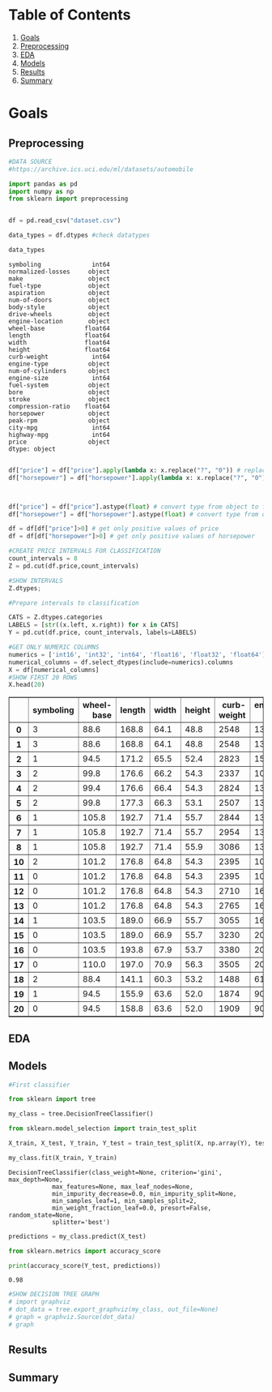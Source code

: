 
# Table of Contents
1. [Goals](#Goals)
2. [Preprocessing](#Preprocessing)
3. [EDA](#EDA)
4. [Models](#Models)
5. [Results](#Results)
6. [Summary](#Summary)
# Goals

## Preprocessing


```python
#DATA SOURCE
#https://archive.ics.uci.edu/ml/datasets/automobile

```


```python
import pandas as pd
import numpy as np
from sklearn import preprocessing
```


```python

df = pd.read_csv("dataset.csv")
```


```python
data_types = df.dtypes #check datatypes
```


```python
data_types
```




    symboling              int64
    normalized-losses     object
    make                  object
    fuel-type             object
    aspiration            object
    num-of-doors          object
    body-style            object
    drive-wheels          object
    engine-location       object
    wheel-base           float64
    length               float64
    width                float64
    height               float64
    curb-weight            int64
    engine-type           object
    num-of-cylinders      object
    engine-size            int64
    fuel-system           object
    bore                  object
    stroke                object
    compression-ratio    float64
    horsepower            object
    peak-rpm              object
    city-mpg               int64
    highway-mpg            int64
    price                 object
    dtype: object




```python

df["price"] = df["price"].apply(lambda x: x.replace("?", "0")) # replace "?" with "0"
df["horsepower"] = df["horsepower"].apply(lambda x: x.replace("?", "0")) # replace "?" with "0"



```


```python

df["price"] = df["price"].astype(float) # convert type from object to float64
df["horsepower"] = df["horsepower"].astype(float) # convert type from object to float64
```


```python
df = df[df["price"]>0] # get only positive values of price 
df = df[df["horsepower"]>0] # get only positive values of horsepower
```


```python
#CREATE PRICE INTERVALS FOR CLASSIFICATION
count_intervals = 8
Z = pd.cut(df.price,count_intervals)

```


```python
#SHOW INTERVALS
Z.dtypes;

```


```python
#Prepare intervals to classification

CATS = Z.dtypes.categories
LABELS = [str((x.left, x.right)) for x in CATS]
Y = pd.cut(df.price, count_intervals, labels=LABELS)

```


```python
#GET ONLY NUMERIC COLUMNS
numerics = ['int16', 'int32', 'int64', 'float16', 'float32', 'float64']
numerical_columns = df.select_dtypes(include=numerics).columns
X = df[numerical_columns]
#SHOW FIRST 20 ROWS
X.head(20)

```




<div>
<style scoped>
    .dataframe tbody tr th:only-of-type {
        vertical-align: middle;
    }

    .dataframe tbody tr th {
        vertical-align: top;
    }

    .dataframe thead th {
        text-align: right;
    }
</style>
<table border="1" class="dataframe">
  <thead>
    <tr style="text-align: right;">
      <th></th>
      <th>symboling</th>
      <th>wheel-base</th>
      <th>length</th>
      <th>width</th>
      <th>height</th>
      <th>curb-weight</th>
      <th>engine-size</th>
      <th>compression-ratio</th>
      <th>horsepower</th>
      <th>city-mpg</th>
      <th>highway-mpg</th>
      <th>price</th>
    </tr>
  </thead>
  <tbody>
    <tr>
      <th>0</th>
      <td>3</td>
      <td>88.6</td>
      <td>168.8</td>
      <td>64.1</td>
      <td>48.8</td>
      <td>2548</td>
      <td>130</td>
      <td>9.0</td>
      <td>111.0</td>
      <td>21</td>
      <td>27</td>
      <td>13495.0</td>
    </tr>
    <tr>
      <th>1</th>
      <td>3</td>
      <td>88.6</td>
      <td>168.8</td>
      <td>64.1</td>
      <td>48.8</td>
      <td>2548</td>
      <td>130</td>
      <td>9.0</td>
      <td>111.0</td>
      <td>21</td>
      <td>27</td>
      <td>16500.0</td>
    </tr>
    <tr>
      <th>2</th>
      <td>1</td>
      <td>94.5</td>
      <td>171.2</td>
      <td>65.5</td>
      <td>52.4</td>
      <td>2823</td>
      <td>152</td>
      <td>9.0</td>
      <td>154.0</td>
      <td>19</td>
      <td>26</td>
      <td>16500.0</td>
    </tr>
    <tr>
      <th>3</th>
      <td>2</td>
      <td>99.8</td>
      <td>176.6</td>
      <td>66.2</td>
      <td>54.3</td>
      <td>2337</td>
      <td>109</td>
      <td>10.0</td>
      <td>102.0</td>
      <td>24</td>
      <td>30</td>
      <td>13950.0</td>
    </tr>
    <tr>
      <th>4</th>
      <td>2</td>
      <td>99.4</td>
      <td>176.6</td>
      <td>66.4</td>
      <td>54.3</td>
      <td>2824</td>
      <td>136</td>
      <td>8.0</td>
      <td>115.0</td>
      <td>18</td>
      <td>22</td>
      <td>17450.0</td>
    </tr>
    <tr>
      <th>5</th>
      <td>2</td>
      <td>99.8</td>
      <td>177.3</td>
      <td>66.3</td>
      <td>53.1</td>
      <td>2507</td>
      <td>136</td>
      <td>8.5</td>
      <td>110.0</td>
      <td>19</td>
      <td>25</td>
      <td>15250.0</td>
    </tr>
    <tr>
      <th>6</th>
      <td>1</td>
      <td>105.8</td>
      <td>192.7</td>
      <td>71.4</td>
      <td>55.7</td>
      <td>2844</td>
      <td>136</td>
      <td>8.5</td>
      <td>110.0</td>
      <td>19</td>
      <td>25</td>
      <td>17710.0</td>
    </tr>
    <tr>
      <th>7</th>
      <td>1</td>
      <td>105.8</td>
      <td>192.7</td>
      <td>71.4</td>
      <td>55.7</td>
      <td>2954</td>
      <td>136</td>
      <td>8.5</td>
      <td>110.0</td>
      <td>19</td>
      <td>25</td>
      <td>18920.0</td>
    </tr>
    <tr>
      <th>8</th>
      <td>1</td>
      <td>105.8</td>
      <td>192.7</td>
      <td>71.4</td>
      <td>55.9</td>
      <td>3086</td>
      <td>131</td>
      <td>8.3</td>
      <td>140.0</td>
      <td>17</td>
      <td>20</td>
      <td>23875.0</td>
    </tr>
    <tr>
      <th>10</th>
      <td>2</td>
      <td>101.2</td>
      <td>176.8</td>
      <td>64.8</td>
      <td>54.3</td>
      <td>2395</td>
      <td>108</td>
      <td>8.8</td>
      <td>101.0</td>
      <td>23</td>
      <td>29</td>
      <td>16430.0</td>
    </tr>
    <tr>
      <th>11</th>
      <td>0</td>
      <td>101.2</td>
      <td>176.8</td>
      <td>64.8</td>
      <td>54.3</td>
      <td>2395</td>
      <td>108</td>
      <td>8.8</td>
      <td>101.0</td>
      <td>23</td>
      <td>29</td>
      <td>16925.0</td>
    </tr>
    <tr>
      <th>12</th>
      <td>0</td>
      <td>101.2</td>
      <td>176.8</td>
      <td>64.8</td>
      <td>54.3</td>
      <td>2710</td>
      <td>164</td>
      <td>9.0</td>
      <td>121.0</td>
      <td>21</td>
      <td>28</td>
      <td>20970.0</td>
    </tr>
    <tr>
      <th>13</th>
      <td>0</td>
      <td>101.2</td>
      <td>176.8</td>
      <td>64.8</td>
      <td>54.3</td>
      <td>2765</td>
      <td>164</td>
      <td>9.0</td>
      <td>121.0</td>
      <td>21</td>
      <td>28</td>
      <td>21105.0</td>
    </tr>
    <tr>
      <th>14</th>
      <td>1</td>
      <td>103.5</td>
      <td>189.0</td>
      <td>66.9</td>
      <td>55.7</td>
      <td>3055</td>
      <td>164</td>
      <td>9.0</td>
      <td>121.0</td>
      <td>20</td>
      <td>25</td>
      <td>24565.0</td>
    </tr>
    <tr>
      <th>15</th>
      <td>0</td>
      <td>103.5</td>
      <td>189.0</td>
      <td>66.9</td>
      <td>55.7</td>
      <td>3230</td>
      <td>209</td>
      <td>8.0</td>
      <td>182.0</td>
      <td>16</td>
      <td>22</td>
      <td>30760.0</td>
    </tr>
    <tr>
      <th>16</th>
      <td>0</td>
      <td>103.5</td>
      <td>193.8</td>
      <td>67.9</td>
      <td>53.7</td>
      <td>3380</td>
      <td>209</td>
      <td>8.0</td>
      <td>182.0</td>
      <td>16</td>
      <td>22</td>
      <td>41315.0</td>
    </tr>
    <tr>
      <th>17</th>
      <td>0</td>
      <td>110.0</td>
      <td>197.0</td>
      <td>70.9</td>
      <td>56.3</td>
      <td>3505</td>
      <td>209</td>
      <td>8.0</td>
      <td>182.0</td>
      <td>15</td>
      <td>20</td>
      <td>36880.0</td>
    </tr>
    <tr>
      <th>18</th>
      <td>2</td>
      <td>88.4</td>
      <td>141.1</td>
      <td>60.3</td>
      <td>53.2</td>
      <td>1488</td>
      <td>61</td>
      <td>9.5</td>
      <td>48.0</td>
      <td>47</td>
      <td>53</td>
      <td>5151.0</td>
    </tr>
    <tr>
      <th>19</th>
      <td>1</td>
      <td>94.5</td>
      <td>155.9</td>
      <td>63.6</td>
      <td>52.0</td>
      <td>1874</td>
      <td>90</td>
      <td>9.6</td>
      <td>70.0</td>
      <td>38</td>
      <td>43</td>
      <td>6295.0</td>
    </tr>
    <tr>
      <th>20</th>
      <td>0</td>
      <td>94.5</td>
      <td>158.8</td>
      <td>63.6</td>
      <td>52.0</td>
      <td>1909</td>
      <td>90</td>
      <td>9.6</td>
      <td>70.0</td>
      <td>38</td>
      <td>43</td>
      <td>6575.0</td>
    </tr>
  </tbody>
</table>
</div>



## EDA

## Models


```python
#First classifier 

from sklearn import tree
```


```python
my_class = tree.DecisionTreeClassifier()
```


```python
from sklearn.model_selection import train_test_split
```


```python
X_train, X_test, Y_train, Y_test = train_test_split(X, np.array(Y), test_size=0.5)
```


```python
my_class.fit(X_train, Y_train)
```




    DecisionTreeClassifier(class_weight=None, criterion='gini', max_depth=None,
                max_features=None, max_leaf_nodes=None,
                min_impurity_decrease=0.0, min_impurity_split=None,
                min_samples_leaf=1, min_samples_split=2,
                min_weight_fraction_leaf=0.0, presort=False, random_state=None,
                splitter='best')




```python
predictions = my_class.predict(X_test)
```


```python
from sklearn.metrics import accuracy_score
```


```python
print(accuracy_score(Y_test, predictions))
```

    0.98



```python
#SHOW DECISION TREE GRAPH
# import graphviz 
# dot_data = tree.export_graphviz(my_class, out_file=None)
# graph = graphviz.Source(dot_data)
# graph
```

## Results

## Summary
